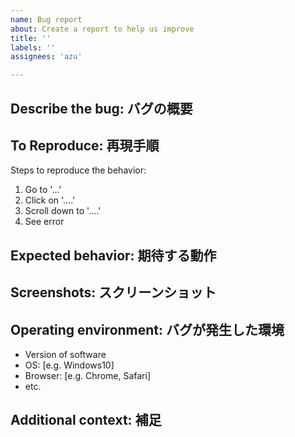 ```yaml
---
name: Bug report
about: Create a report to help us improve
title: ''
labels: ''
assignees: 'azu'

---
```


## Describe the bug: バグの概要
<!-- A clear and concise description of what the bug is. -->
<!-- バグの内容を簡潔かつ明確に書いてください -->

## To Reproduce: 再現手順
Steps to reproduce the behavior:
1. Go to '...'
2. Click on '....'
3. Scroll down to '....'
4. See error

## Expected behavior: 期待する動作
<!-- A clear and concise description of what you expected to happen. -->
<!-- あなたが期待する動きを簡潔かつ明確に書いてください -->

## Screenshots: スクリーンショット
<!-- If applicable, add screenshots to help explain your problem. -->
<!-- バグの説明に役立つスクリーンショットを用意できる場合、ここに追加してください -->

## Operating environment: バグが発生した環境
 - Version of software
 - OS: [e.g. Windows10]
 - Browser: [e.g. Chrome, Safari]
 - etc.

## Additional context: 補足
<!-- Add any other context about the problem here. -->
<!-- このバグに関連する情報を追加してください -->
